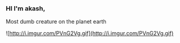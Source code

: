 ### HI I'm akash,<br>
Most dumb creature on the planet earth <br>

![http://i.imgur.com/PVnG2Vg.gif](http://i.imgur.com/PVnG2Vg.gif)
